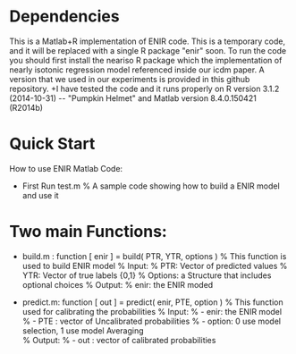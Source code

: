 Dependencies 
===========
This is a Matlab+R implementation of ENIR code. 
This is a temporary code, and it will be replaced with a single R package "enir" soon.
To run the code you should first install the neariso R package which the implementation of nearly isotonic regression model referenced inside our icdm paper. 
A version that we used in our experiments is provided in this github repository.
+I have tested the code and it runs properly on R version 3.1.2 (2014-10-31) -- "Pumpkin Helmet"
 and Matlab version 8.4.0.150421 (R2014b)


Quick Start 
===========
How to use ENIR Matlab Code:

+ First Run test.m
% A sample code showing how to build a ENIR model and use it

Two main Functions:
===========
+ build.m :
function [ enir ] = build( PTR, YTR, options )
% This function is used to build ENIR model
% Input:
%   PTR: Vector of predicted values
%   YTR: Vector of true labels {0,1}
%   Options: a Structure that includes optional choices
% Output:
%   enir: the ENIR moded

+ predict.m:
function [ out ] = predict( enir, PTE, option )
% This function used for calibrating the probabilities
% Input: 
%       - enir: the ENIR model 
%       - PTE : vector of Uncalibrated probabilities
%       - option: 0 use model selection, 1 use model Averaging   
% Output:
%       - out : vector of calibrated probabilities

